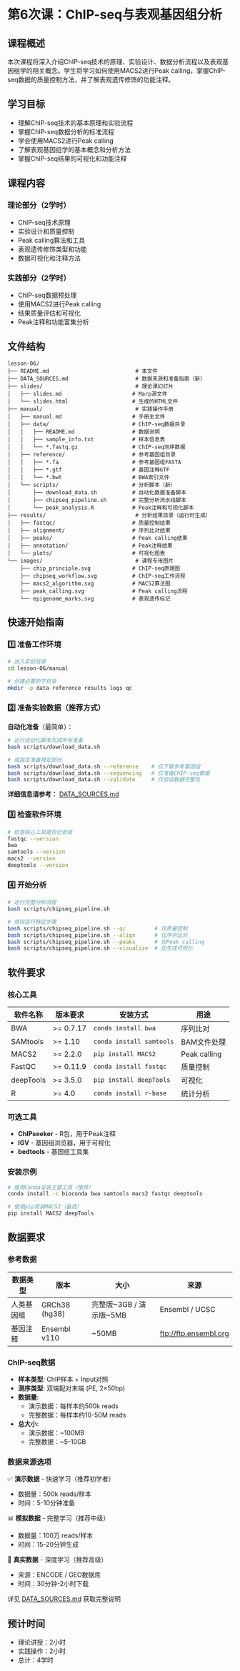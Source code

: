 # 第6次课：ChIP-seq与表观基因组分析

## 课程概述

本次课程将深入介绍ChIP-seq技术的原理、实验设计、数据分析流程以及表观基因组学的相关概念。学生将学习如何使用MACS2进行Peak calling，掌握ChIP-seq数据的质量控制方法，并了解表观遗传修饰的功能注释。

## 学习目标

- 理解ChIP-seq技术的基本原理和实验流程
- 掌握ChIP-seq数据分析的标准流程
- 学会使用MACS2进行Peak calling
- 了解表观基因组学的基本概念和分析方法
- 掌握ChIP-seq结果的可视化和功能注释

## 课程内容

### 理论部分（2学时）
- ChIP-seq技术原理
- 实验设计和质量控制
- Peak calling算法和工具
- 表观遗传修饰类型和功能
- 数据可视化和注释方法

### 实践部分（2学时）
- ChIP-seq数据预处理
- 使用MACS2进行Peak calling
- 结果质量评估和可视化
- Peak注释和功能富集分析

## 文件结构

```
lesson-06/
├── README.md                           # 本文件
├── DATA_SOURCES.md                     # 数据来源和准备指南（新）
├── slides/                             # 理论课幻灯片
│   ├── slides.md                      # Marp源文件
│   └── slides.html                    # 生成的HTML文件
├── manual/                             # 实践操作手册
│   ├── manual.md                      # 手册主文件
│   ├── data/                          # ChIP-seq数据目录
│   │   ├── README.md                  # 数据说明
│   │   ├── sample_info.txt            # 样本信息表
│   │   └── *.fastq.gz                 # ChIP-seq测序数据
│   ├── reference/                     # 参考基因组目录
│   │   ├── *.fa                       # 参考基因组FASTA
│   │   ├── *.gtf                      # 基因注释GTF
│   │   └── *.bwt                      # BWA索引文件
│   └── scripts/                       # 分析脚本（新）
│       ├── download_data.sh           # 自动化数据准备脚本
│       ├── chipseq_pipeline.sh        # 完整分析流水线脚本
│       └── peak_analysis.R            # Peak注释和可视化脚本
├── results/                            # 分析结果目录（运行时生成）
│   ├── fastqc/                        # 质量控制结果
│   ├── alignment/                     # 序列比对结果
│   ├── peaks/                         # Peak calling结果
│   ├── annotation/                    # Peak注释结果
│   └── plots/                         # 可视化图表
└── images/                             # 课程专用图片
    ├── chip_principle.svg             # ChIP-seq原理图
    ├── chipseq_workflow.svg           # ChIP-seq工作流程
    ├── macs2_algorithm.svg            # MACS2算法图
    ├── peak_calling.svg               # Peak calling流程
    └── epigenome_marks.svg            # 表观遗传标记
```

## 快速开始指南

### 1️⃣ 准备工作环境

```bash
# 进入实验目录
cd lesson-06/manual

# 创建必要的子目录
mkdir -p data reference results logs qc
```

### 2️⃣ 准备实验数据（推荐方式）

**自动化准备**（最简单）：
```bash
# 运行自动化脚本完成所有准备
bash scripts/download_data.sh

# 或指定准备特定部分
bash scripts/download_data.sh --reference    # 仅下载参考基因组
bash scripts/download_data.sh --sequencing   # 仅准备ChIP-seq数据
bash scripts/download_data.sh --validate     # 仅验证数据完整性
```

**详细信息请参考：** [DATA_SOURCES.md](DATA_SOURCES.md)

### 3️⃣ 检查软件环境

```bash
# 检查核心工具是否已安装
fastqc --version
bwa
samtools --version
macs2 --version
deeptools --version
```

### 4️⃣ 开始分析

```bash
# 运行完整分析流程
bash scripts/chipseq_pipeline.sh

# 或仅运行特定步骤
bash scripts/chipseq_pipeline.sh --qc         # 仅质量控制
bash scripts/chipseq_pipeline.sh --align      # 仅序列比对
bash scripts/chipseq_pipeline.sh --peaks      # 仅Peak calling
bash scripts/chipseq_pipeline.sh --visualize  # 仅生成可视化
```

## 软件要求

### 核心工具

| 软件名称 | 版本要求 | 安装方式 | 用途 |
|---------|---------|---------|------|
| BWA | >= 0.7.17 | `conda install bwa` | 序列比对 |
| SAMtools | >= 1.10 | `conda install samtools` | BAM文件处理 |
| MACS2 | >= 2.2.0 | `pip install MACS2` | Peak calling |
| FastQC | >= 0.11.9 | `conda install fastqc` | 质量控制 |
| deepTools | >= 3.5.0 | `pip install deepTools` | 可视化 |
| R | >= 4.0 | `conda install r-base` | 统计分析 |

### 可选工具

- **ChIPseeker** - R包，用于Peak注释
- **IGV** - 基因组浏览器，用于可视化
- **bedtools** - 基因组工具集

### 安装示例

```bash
# 使用Conda安装主要工具（推荐）
conda install -c bioconda bwa samtools macs2 fastqc deeptools

# 使用pip安装MACS2（备选）
pip install MACS2 deepTools
```

## 数据要求

### 参考数据

| 数据类型 | 版本 | 大小 | 来源 |
|---------|------|------|------|
| 人类基因组 | GRCh38 (hg38) | 完整版~3GB / 演示版~5MB | Ensembl / UCSC |
| 基因注释 | Ensembl v110 | ~50MB | ftp://ftp.ensembl.org |

### ChIP-seq数据

- **样本类型**: ChIP样本 + Input对照
- **测序类型**: 双端配对末端 (PE, 2×50bp)
- **数据量**:
  - 演示数据：每样本约500k reads
  - 完整数据：每样本约10-50M reads
- **总大小**:
  - 演示数据：~100MB
  - 完整数据：~5-10GB

### 数据来源选项

✅ **演示数据** - 快速学习（推荐初学者）
- 数据量：500k reads/样本
- 时间：5-10分钟准备

📊 **模拟数据** - 完整学习（推荐中级）
- 数据量：100万 reads/样本
- 时间：15-20分钟生成

🔬 **真实数据** - 深度学习（推荐高级）
- 来源：ENCODE / GEO数据库
- 时间：30分钟-2小时下载

详见 [DATA_SOURCES.md](DATA_SOURCES.md) 获取完整说明

## 预计时间

- 理论讲授：2小时
- 实践操作：2小时
- 总计：4学时